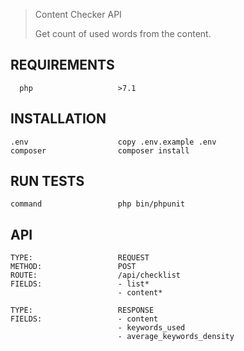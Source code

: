 > Content Checker API
>>
> Get count of used words from the content.

REQUIREMENTS
------------
      php                   >7.1

INSTALLATION
------------
    .env                    copy .env.example .env
    composer                composer install

RUN TESTS
-----------
    command                 php bin/phpunit

API
-----------
    TYPE:                   REQUEST
    METHOD:                 POST
    ROUTE:                  /api/checklist
    FIELDS:                 - list*
                            - content*
                            
    TYPE:                   RESPONSE
    FIELDS:                 - content
                            - keywords_used
                            - average_keywords_density